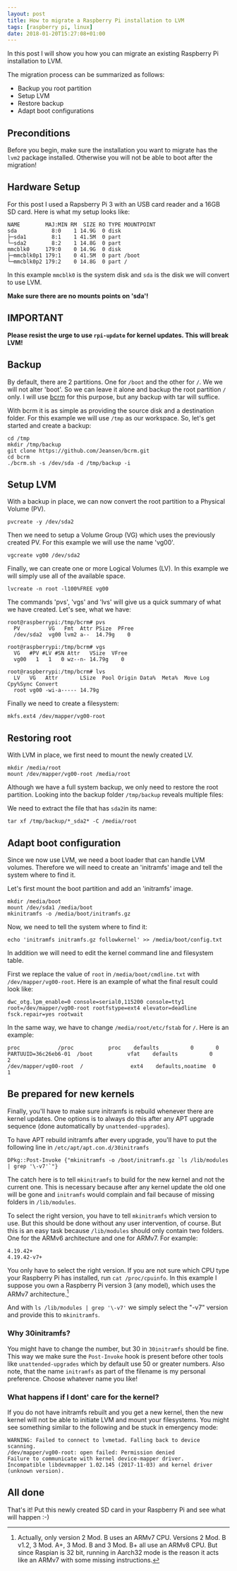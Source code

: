 ```yaml
---
layout: post
title: How to migrate a Raspberry Pi installation to LVM
tags: [raspberry pi, linux]
date: 2018-01-20T15:27:08+01:00
---
```


In this post I will show you how you can migrate an existing Raspberry Pi installation to LVM.

The migration process can be summarized as follows:
- Backup you root partition
- Setup LVM
- Restore backup
- Adapt boot configurations


## Preconditions

Before you begin, make sure the installation you want to migrate has the `lvm2` package installed. Otherwise you will not be
able to boot after the migration!

## Hardware Setup
For this post I used a Rapsberry Pi 3 with an USB card reader and a 16GB SD card. Here is what my setup looks like:

    NAME        MAJ:MIN RM  SIZE RO TYPE MOUNTPOINT
    sda           8:0    1 14.9G  0 disk 
    ├─sda1        8:1    1 41.5M  0 part 
    └─sda2        8:2    1 14.8G  0 part 
    mmcblk0     179:0    0 14.9G  0 disk 
    ├─mmcblk0p1 179:1    0 41.5M  0 part /boot
    └─mmcblk0p2 179:2    0 14.8G  0 part /

In this example `mmcblk0` is the system disk and `sda` is the disk we will convert to use LVM.

__Make sure there are no mounts points on 'sda'!__


## IMPORTANT

__Please resist the urge to use `rpi-update` for kernel updates. This will break LVM!__


## Backup

By default, there are 2 partitions. One for `/boot` and the other for `/`. We we will not alter 'boot'. So we can leave 
it alone and backup the root partition `/` only. I will use [bcrm](https://github.com/jeansen/bcrm) for this purpose, 
but any backup with tar will suffice.

With bcrm it is as simple as providing the source disk and a destination folder. For this example we will
use `/tmp` as our workspace. So, let's get started and create a backup:

    cd /tmp
    mkdir /tmp/backup
    git clone https://github.com/Jeansen/bcrm.git 
    cd bcrm
    ./bcrm.sh -s /dev/sda -d /tmp/backup -i
    
## Setup LVM

With a backup in place, we can now convert the root partition to a Physical Volume (PV).

    pvcreate -y /dev/sda2
    
Then we need to setup a Volume Group (VG) which uses the previously created PV. For this example we will use the name 
'vg00'.

    vgcreate vg00 /dev/sda2
    
Finally, we can create one or more Logical Volumes (LV). In this example we will simply use all of the available space.

    lvcreate -n root -l100%FREE vg00
    
The commands 'pvs', 'vgs' and 'lvs' will give us a quick summary of what we have created. Let's see, what we have:
    
    root@raspberrypi:/tmp/bcrm# pvs
      PV         VG   Fmt  Attr PSize  PFree
      /dev/sda2  vg00 lvm2 a--  14.79g    0 
    
    root@raspberrypi:/tmp/bcrm# vgs
      VG   #PV #LV #SN Attr   VSize  VFree
      vg00   1   1   0 wz--n- 14.79g    0 
      
    root@raspberrypi:/tmp/bcrm# lvs
      LV   VG   Attr       LSize  Pool Origin Data%  Meta%  Move Log Cpy%Sync Convert
      root vg00 -wi-a----- 14.79g 
      

      
Finally we need to create a filesystem:

    mkfs.ext4 /dev/mapper/vg00-root

## Restoring root

With LVM in place, we first need to mount the newly created LV.

    mkdir /media/root
    mount /dev/mapper/vg00-root /media/root
    
Although we have a full system backup, we only need to restore the root partition. Looking into the backup folder `/tmp/backup` 
reveals multiple files:


We need to extract the file that has `sda2`in its name:

    tar xf /tmp/backup/*_sda2* -C /media/root
    
## Adapt boot configuration

Since we now use LVM, we need a boot loader that can handle LVM volumes. Therefore we will need to create an 'initramfs'
image and tell the system where to find it.

Let's first mount the boot partition and add an 'initramfs' image.

    mkdir /media/boot
    mount /dev/sda1 /media/boot
    mkinitramfs -o /media/boot/initramfs.gz
    
Now, we need to tell the system where to find it:

    echo 'initramfs initramfs.gz followkernel' >> /media/boot/config.txt

    
In addition we will need to edit the kernel command line and filesystem table. 

First we replace the value of `root` in `/media/boot/cmdline.txt` with `/dev/mapper/vg00-root`. Here is an example
of what the final result could look like:

    dwc_otg.lpm_enable=0 console=serial0,115200 console=tty1 root=/dev/mapper/vg00-root rootfstype=ext4 elevator=deadline fsck.repair=yes rootwait

In the same way, we have to change `/media/root/etc/fstab` for `/`. Here is an example:

    proc            /proc           proc    defaults          0       0
    PARTUUID=36c26eb6-01  /boot           vfat    defaults          0       2
    /dev/mapper/vg00-root  /               ext4    defaults,noatime  0       1
    
## Be prepared for new kernels

Finally, you'll have to make sure initramfs is rebuild whenever there are kernel updates. One options is to always 
do this after any APT upgrade sequence (done automatically by `unattended-upgrades`).

To have APT rebuild initramfs after every upgrade, you'll have to put the following line in `/etc/apt/apt.con.d/30initramfs`

    DPkg::Post-Invoke {"mkinitramfs -o /boot/initramfs.gz `ls /lib/modules | grep '\-v7'`"}
    
The catch here is to tell `mkinitramfs` to build for the new kernel and not the current one. This is necessary because after any kernel update the old one will be gone and `initramfs` would complain and fail because of missing folders in `/lib/modules`.

To select the right version, you have to tell `mkinitramfs` which version to use. But this should be done without any user intervention, of course. But this is an easy task because `/lib/modules` should only contain two folders. One for the ARMv6 architecture and one for ARMv7. For example:

    4.19.42+  
    4.19.42-v7+

You only have to select the right version. If you are not sure which CPU type your Raspberry Pi has installed, run `cat /proc/cpuinfo`. In this example I suppose you own a Raspberry Pi version 3 (any model), which uses the ARMv7 architecture.[^1]

And with `ls /lib/modules | grep '\-v7'` we simply select the "-v7" version and provide this to `mkinitramfs`.

### Why 30initramfs?
You might have to change the number, but 30 in `30initramfs` should be fine. This way we make sure the `Post-Invoke` hook is present before other tools like `unattended-upgrades` which by default use 50 or greater numbers. Also note, that the name `initramfs` as part of the filename is my personal preference. Choose whatever name you like! 

### What happens if I dont' care for the kernel?

If you do not have initramfs rebuilt and you get a new kernel, then the new kernel will not be able to initiate LVM and
mount your filesystems. You might see something similar to the following and be stuck in emergency mode:

    WARNING: Failed to connect to lvmetad. Falling back to device scanning.
    /dev/mapper/vg00-root: open failed: Permission denied
    Failure to communicate with kernel device-mapper driver.
    Incompatible libdevmapper 1.02.145 (2017-11-03) and kernel driver (unknown version).
        
## All done

That's it! Put this newly created SD card in your Raspberry Pi and see what will happen :-) 
    
[^1]: Actually, only version 2 Mod. B uses an ARMv7 CPU. Versions 2 Mod. B v1.2, 3 Mod. A+, 3 Mod. B and 3 Mod. B+ all use an ARMv8 CPU. But since Raspian is 32 bit, running in Aarch32 mode is the reason it acts like an ARMv7 with some missing instructions.

